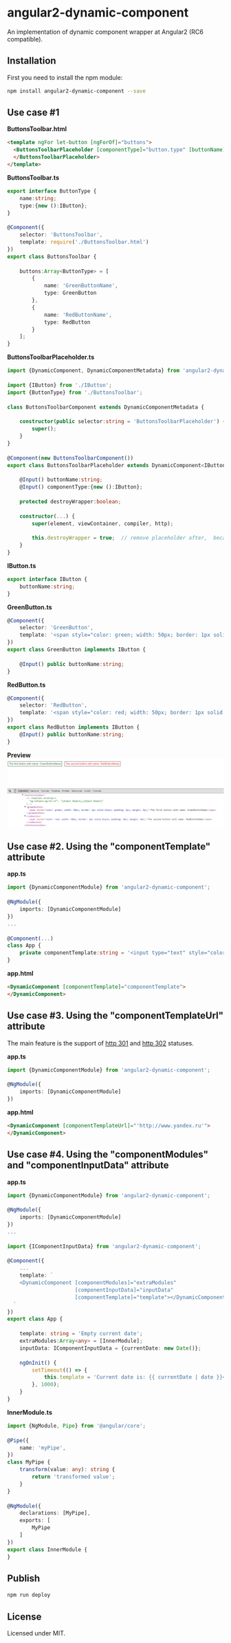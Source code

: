 # angular2-dynamic-component

An implementation of dynamic component wrapper at Angular2 (RC6 compatible).

## Installation

First you need to install the npm module:
```sh
npm install angular2-dynamic-component --save
```

## Use case #1

**ButtonsToolbar.html**
```html
<template ngFor let-button [ngForOf]="buttons">
  <ButtonsToolbarPlaceholder [componentType]="button.type" [buttonName]="button.name">
  </ButtonsToolbarPlaceholder>
</template>
```

**ButtonsToolbar.ts**
```typescript
export interface ButtonType {
    name:string;
    type:{new ():IButton};
}

@Component({
    selector: 'ButtonsToolbar',
    template: require('./ButtonsToolbar.html')
})
export class ButtonsToolbar {

    buttons:Array<ButtonType> = [
        {
            name: 'GreenButtonName',
            type: GreenButton
        },
        {
            name: 'RedButtonName',
            type: RedButton
        }
    ];
}
```

**ButtonsToolbarPlaceholder.ts**
```typescript
import {DynamicComponent, DynamicComponentMetadata} from 'angular2-dynamic-component';

import {IButton} from './IButton';
import {ButtonType} from './ButtonsToolbar';

class ButtonsToolbarComponent extends DynamicComponentMetadata {

    constructor(public selector:string = 'ButtonsToolbarPlaceholder') {
        super();
    }
}

@Component(new ButtonsToolbarComponent())
export class ButtonsToolbarPlaceholder extends DynamicComponent<IButton> implements IButton {

    @Input() buttonName:string;
    @Input() componentType:{new ():IButton};
    
    protected destroyWrapper:boolean;

    constructor(...) {
        super(element, viewContainer, compiler, http);
        
        this.destroyWrapper = true;  // remove placeholder after,  because the component is not reset, and the data are not changed
    }
}
```

**IButton.ts**
```typescript
export interface IButton {
    buttonName:string;
}
```

**GreenButton.ts**
```typescript
@Component({
    selector: 'GreenButton',
    template: '<span style="color: green; width: 50px; border: 1px solid black; padding: 6px; margin: 6px;">The first button with name: {{ buttonName }}</span>',
})
export class GreenButton implements IButton {

    @Input() public buttonName:string;
}
```

**RedButton.ts**
```typescript
@Component({
    selector: 'RedButton',
    template: '<span style="color: red; width: 50px; border: 1px solid black; padding: 6px; margin: 6px;">The second button with name: {{ buttonName }}</span>',
})
export class RedButton implements IButton {
    @Input() public buttonName:string;
}
```

**Preview**
![Preview](demo/preview.png)

## Use case #2. Using the "componentTemplate" attribute
**app.ts**
```typescript
import {DynamicComponentModule} from 'angular2-dynamic-component';

@NgModule({
    imports: [DynamicComponentModule]
})
...

@Component(...)
class App {
    private componentTemplate:string = '<input type="text" style="color: green; width: 100px;" [(ngModel)]="model" (ngModelChange)="onChange($event)"/>';
}
```

**app.html**
```html
<DynamicComponent [componentTemplate]="componentTemplate">
</DynamicComponent>
```

## Use case #3. Using the "componentTemplateUrl" attribute

The main feature is the support of [http 301](https://en.wikipedia.org/wiki/HTTP_301) and [http 302](https://en.wikipedia.org/wiki/HTTP_302) statuses.

**app.ts**
```typescript
import {DynamicComponentModule} from 'angular2-dynamic-component';

@NgModule({
    imports: [DynamicComponentModule]
})
```

**app.html**
```html
<DynamicComponent [componentTemplateUrl]="'http://www.yandex.ru'">
</DynamicComponent>
```

## Use case #4. Using the "componentModules" and "componentInputData" attribute

**app.ts**
```typescript
import {DynamicComponentModule} from 'angular2-dynamic-component';

@NgModule({
    imports: [DynamicComponentModule]
})
...

import {IComponentInputData} from 'angular2-dynamic-component';

@Component({
	...
	template: `
    <DynamicComponent [componentModules]="extraModules"
                      [componentInputData]="inputData"
                      [componentTemplate]="template"></DynamicComponent>
  `
})
export class App {

	template: string = 'Empty current date';
	extraModules:Array<any> = [InnerModule];
	inputData: IComponentInputData = {currentDate: new Date()};

	ngOnInit() {
		setTimeout(() => {
			this.template = 'Current date is: {{ currentDate | date }}<br>Custom pipe value is: {{ "input value" | myPipe }}';
		}, 1000);
	}
}
```

**InnerModule.ts**
```typescript
import {NgModule, Pipe} from '@angular/core';

@Pipe({
	name: 'myPipe',
})
class MyPipe {
	transform(value: any): string {
		return 'transformed value';
	}
}

@NgModule({
	declarations: [MyPipe],
	exports: [
		MyPipe
	]
})
export class InnerModule {
}
```

## Publish

```sh
npm run deploy
```

## License

Licensed under MIT.